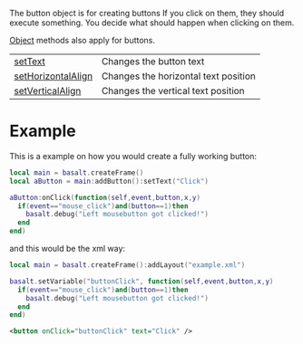 The button object is for creating buttons If you click on them, they should execute something. You decide what should happen when clicking on them. 

[Object](objects/Object.md) methods also apply for buttons.

|   |   |
|---|---|
|[setText](objects/Button/setText.md)|Changes the button text
|[setHorizontalAlign](objects/Button/setHorizontalAlign.md)|Changes the horizontal text position
|[setVerticalAlign](objects/Button/setVerticalAlign.md)|Changes the vertical text position


# Example
This is a example on how you would create a fully working button:
```lua
local main = basalt.createFrame()
local aButton = main:addButton():setText("Click")

aButton:onClick(function(self,event,button,x,y)
  if(event=="mouse_click")and(button==1)then
    basalt.debug("Left mousebutton got clicked!")
  end
end)
```

and this would be the xml way:
```lua
local main = basalt.createFrame():addLayout("example.xml")

basalt.setVariable("buttonClick", function(self,event,button,x,y)
  if(event=="mouse_click")and(button==1)then
    basalt.debug("Left mousebutton got clicked!")
  end
end)
```
```xml
<button onClick="buttonClick" text="Click" />
```
